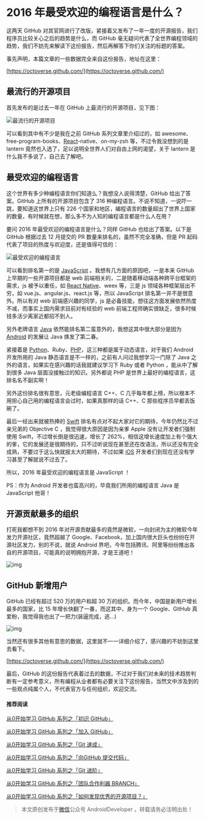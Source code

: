 # 2016 年最受欢迎的编程语言是什么？

这两天 GitHub 对其官网进行了改版，紧接着又发布了一年一度的开源报告，我们程序员比较关心之后的趋势是什么，而 GitHub 毫无疑问代表了全世界编程领域的趋势，我们不妨先来解读下这份报告，然后再解答下你们关注的标题的答案。

事先声明，本篇文章的一些数据完全来自这份报告，地址在这里：

[https://octoverse.github.com/](https://octoverse.github.com/)

## 最流行的开源项目

首先发布的是过去一年在 GitHub 上最流行的开源项目，见下图：

![最流行的开源项目](images/open_project.png)

可以看到其中有不少是我在之前 GitHub 系列文章里介绍过的，如 awesome、free-program-books、[React](http://lib.csdn.net/base/react)-native、on-my-zsh 等，不过令我没想到的是 lantern 竟然也入选了，足以说明全世界人们对自由上网的渴望，关于 lantern 是什么我不多说了，自己去了解吧。

## 最受欢迎的编程语言

这个世界有多少种编程语言你们知道么？我想没人说得清楚，GitHub 给出了答案。GitHub 上所有的开源项目包含了 316 种编程语言。不说不知道，一说吓一跳，要知道这世界上只有 226 个国家和地区，编程语言的数量超出了世界上国家的数量，有时候就在想，那么多不为人知的编程语言都是什么人在用？

要问 2016 年最受欢迎的编程语言是什么？同样 GitHub 也给出了答案。以下是 GitHub 根据过去 12 月提交的 PR 数量来排名的，虽然不完全准确，但是 PR 起码代表了项目的热度与欢迎度，还是值得可信的：

![最受欢迎的编程语言](images/program_language.png)

可以看到排名第一的是 [JavaScript](http://lib.csdn.net/base/javascript) 。我想有几方面的原因吧，一是本来 GitHub 上早期的一些开源项目都是 web 前端相关的，二是随着移动端各种跨平台框架的需求，js 被予以重任，如 [React Native](http://lib.csdn.net/base/reactnative)、weex 等，三是 js 领域各种框架层出不穷，如 vue.js、angular.js、react.js 等，所以 JavaScript 排名第一并不是很意外。所以有对 web 前端感兴趣的同学，js 是必备技能，想往这方面发展依然热度不减，而事实上国内需求目前对有经验的 web 前端工程师确实很缺乏，很多时候钱多活少离家近都招不到人。

另外老牌语言 [Java](http://lib.csdn.net/base/javase) 依然能排名第二蛮意外的，我想这其中很大部分是因为 [Android](http://lib.csdn.net/base/android) 的发展让 Java 焕发了第二春。

紧接着是 [Python](http://lib.csdn.net/base/python)、Ruby、[PHP](http://lib.csdn.net/base/php)，这三种都是属于动态语言，对于我们 Android 开发所用的 Java 静态语言是不一样的，之前有人问过我想学习一门除了 Java 之外的语言，如果实在感兴趣的话我就建议学习下 Ruby 或者 Python ，能从中了解到很多 Java 层面没接触过的知识。另外都说 PHP 是世界上最好的编程语言，这排名名不副实啊！

另外这份排名很有意思，元老级编程语言 C++、C 几乎每年都上榜，所以根本不用担心自己用的编程语言会过时，如果真那样的话 C++、C 那些程序员早都丢饭碗了。

最后一经出来就被热捧的 [Swift](http://lib.csdn.net/base/swift) 排名有点对不起大家对它的期待，今年仍然比不过亲兄弟的 Objective C ，我觉得很大原因是因为亲爹 Apple 没有让开发者们强制使用 Swift，不过增长倒是很迅速，增长了 262%，相信这增长速度加上有个强大的爹，它的发展还是很期待的，只不过听说现在甚至还在改语法，所以还没有完全成熟，不要过于这么快就报太大的期待，不过如果 [iOS](http://lib.csdn.net/base/ios) 开发者们到现在还没有学习甚至了解就说不过去了。

所以，2016 年最受欢迎的编程语言是 JavaScript ！

PS：作为 Android 开发者也蛮高兴的，毕竟我们所用的编程语言 Java 是 JavaScript 他哥！

## 开源贡献最多的组织

打死我都想不到 2016 年对开源贡献最多的竟然是微软，一向封闭为主的微软今年发力开源社区，竟然超越了 Google、Facebook，加上国内很大巨头也纷纷在开源社区发力，别的不说，就说 Android 界吧，今年包括腾讯、阿里等纷纷推出各自的开源项目，可能真的说明拥抱开源，才是王道吧！

![img](images/organization.png)

## GitHub 新增用户

GitHub 已经有超过 520 万的用户和超 30 万的组织。而今年，中国是新用户增长最多的国家，比 15 年增长快翻了一番，而这其中，身为一个 Google、GitHub 真爱粉，我觉得我也出了一把力(装逼完成，逃…)

![img](images/user.png)

当然还有很多其他有意思的数据，这里就不一一详细介绍了，感兴趣的不妨到这里去看下。

[https://octoverse.github.com/](https://octoverse.github.com/)

最后，GitHub 的这份报告代表着过去的数据，不过对于我们对未来的技术趋势判断有一定参考意义，所有编程从业者都有必要关注下这份报告，当然文中涉及到的一些观点纯属个人，不代表官方与任何组织，欢迎交流。

#### 推荐阅读

[从0开始学习 GitHub 系列之「初识 GitHub」](http://stormzhang.com/github/2016/05/25/learn-github-from-zero1/)

[从0开始学习 GitHub 系列之「加入 GitHub」](http://stormzhang.com/github/2016/05/26/learn-github-from-zero2/)

[从0开始学习 GitHub 系列之「Git 速成」](http://stormzhang.com/github/2016/05/30/learn-github-from-zero3/)

[从0开始学习 GitHub 系列之「向GitHub 提交代码」](http://stormzhang.com/github/2016/06/04/learn-github-from-zero4/)

[从0开始学习 GitHub 系列之「Git 进阶」](http://stormzhang.com/github/2016/06/16/learn-github-from-zero5/)

[从0开始学习 GitHub 系列之「团队合作利器 BRANCH」](http://stormzhang.com/github/2016/07/09/learn-from-github-from-zero6/)

[从0开始学习 GitHub 系列之「如何发现优秀的开源项目？」](http://stormzhang.com/github/2016/07/28/learn-github-from-zero7/)

> 本文原创发布于[微信](http://lib.csdn.net/base/wechat)公众号 AndroidDeveloper ，转载请务必注明出处！
